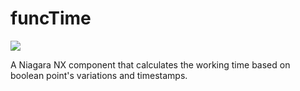 # funcTime

<img src="https://user-images.githubusercontent.com/52376408/132639716-857db8d0-299e-4937-bd05-a0fc7033835c.png">


A Niagara NX component that calculates the working time based on boolean point's variations and timestamps.
